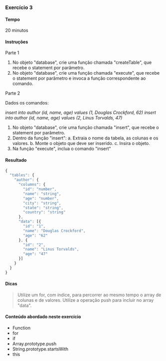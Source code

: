 ### Exercício 3

#### Tempo
20 minutos

#### Instruções

Parte 1

1. No objeto "database", crie uma função chamada "createTable", que recebe o statement por parâmetro.
2. No objeto "database", crie uma função chamada "execute", que recebe o statement por parâmetro e invoca a função correspondente ao comando.

Parte 2

Dados os comandos: 

_insert into author (id, name, age) values (1, Douglas Crockford, 62)_
_insert into author (id, name, age) values (2, Linus Torvalds, 47)_

1. No objeto "database", crie uma função chamada "insert", que recebe o statement por parâmetro.
2. Dentro da função "insert":
  a. Extraia o nome da tabela, as colunas e os valores.
  b. Monte o objeto que deve ser inserido.
  c. Insira o objeto.
3. Na função "execute", inclua o comando "insert"


#### Resultado

```javascript
{
  "tables": {
    "author": {
      "columns": {
        "id": "number",
        "name": "string",
        "age": "number",
        "city": "string",
        "state": "string",
        "country": "string"
      },
      "data": [{
        "id": "1",
        "name": "Douglas Crockford",
        "age": "62"
      }, {
        "id": "2",
        "name": "Linus Torvalds",
        "age": "47"
      }]
    }
  }
}
```

#### Dicas

> Utilize um for, com índice, para percorrer ao mesmo tempo o array de colunas e de valores. Utilize a operação push para incluir no array "data".

#### Conteúdo abordado neste exercício

* Function
* for
* if
* Array.prototype.push
* String.prototype.startsWith
* this